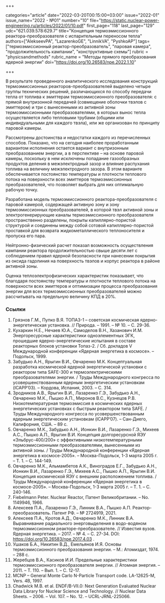 +++

categories="article"
date="2022-03-20T00:15:00+03:00"
issue="2022-01"
issue_name="2022 - №01"
number="10"
file="https://static.nuclear-power-engineering.ru/articles/2022/01/10.pdf"
first_page="118"
last_page="129"
udc="621.039.578:629.7"
title="Концепция термоэмиссионного реактора-преобразователя с испарительным переносом тепла"
authors=["AlekseevPA", "LazarenkoGE", "LinnikVA", "PyshkoAP"]
tags=["термоэмиссионный реактор-преобразователь", "паровая камера", "продолжительность кампании", "конструктивные схемы"]
rubric = "physicsandmethods"
rubric_name = "Методы прямого преобразования ядерной энергии"
doi="https://doi.org/10.26583/npe.2022.1.10"

+++

В результате проведенного аналитического исследования конструкций термоэмиссионных реакторов-преобразователей выделено четыре группы технических решений, различающихся по способу передачи тепла от топлива к эмиттерам термоэмиссионного преобразователя: с прямой внутризонной передачей (совмещение оболочки твэлов с эмиттером) и три с вынесенными из активной зоны термоэмиссионными преобразователями, в которых вынос тепла осуществляется либо тепловыми трубами (общими или индивидуальными для каждого твэла), или же организован по принципу паровой камеры.

Рассмотрены достоинства и недостатки каждого из перечисленных способов. Показано, что на сегодня наиболее проработанным вариантом исполнения остается вариант с внутризонным преобразованием энергии, а в перспективе – на основе паровой камеры, поскольку в нем исключены попадание газообразных продуктов деления в межэлектродный зазор и влияние распухания топлива на величину межэлектродного зазора. В этом варианте обеспечивается постоянство температуры и плотности теплового потока на поверхности всех эмиттеров термоэмиссионных преобразователей, что позволяет выбрать для них оптимальную рабочую точку.

Разработана модель термоэмиссионного реактора-преобразователя с паровой камерой, содержащей активную зону и зону термоэмиссионных преобразователей, в которой твэл активной зоны и электрогенерирующие каналы термоэмиссионного преобразователя пространственно разделены, покрыты капиллярно-пористой структурой и соединены между собой сотовой капиллярно-пористой проставкой для возврата жидкометаллического теплоносителя и пропуска его пара.

Нейтронно-физический расчет показал возможность осуществления кампании реактора продолжительностью свыше десяти лет с соблюдением правил ядерной безопасности при нанесении покрытия из оксида гадолиния на поверхность твэлов и корпус реактора в районе активной зоны.

Оценка теплоэлектрофизических характеристик показывает, что благодаря постоянству температуры и плотности теплового потока на поверхности всех эмиттеров и оптимизации процесса преобразования энергии для всех термоэмиссионных преобразователей можно рассчитывать на предельную величину КПД в 20%.

### Ссылки

1. Грязнов Г.М., Пупко В.Я. ТОПАЗ-1 – советская космическая ядерно-энергетическая установка. // Природа. – 1991. – № 10. – С. 29-36.
2. Кухаркин Н.Е., Нечаев Ю.А., Самоделов В.Н., Хазанович И.М. Энергоресурсные характеристики одноэлементных ЭГК, прошедшие ядерно-энергетические испытания в составе реакторных блоков установки Топаз-2. / Сб. докладов V Международной конференции «Ядерная энергетика в космосе». – Подольск, 1999.
3. Забудько А.Н., Ярыгин В.И., Овчаренко М.К. Концептуальная разработка космической ядерной энергетической установки с реактором типа SAFE-300 и термоэлектрическими преобразователями энергии. / Труды Международного конгресса по усовершенствованным ядерным энергетическим установкам (ICAPP’03). – Кордова, Испания, 2003. – C. 314.
4. Зродников А.В., Ярыгин В.И., Лазаренко Г.Э., Забудько А.Н., Овчаренко М.К., Пышко А.П., Миронов В.С., Кузнецов Р.В. Низкотемпературная термоэмиссия в космических ядерных энергетических установках с быстрым реактором типа SAFE. / Труды Международного конгресса по усовершенствованным ядерным энергетическим установкам (ICAPP’07). – Сан-Диего, Калифорния, США. – 89 c.
5. Овчаренко М.К., Забудько А.Н., Ионкин В.И., Лазаренко Г.Э., Михеев А.С., Пышко А.П., Ярыгин В.И. Концепция долгоресурсной ЯЭУ «Эльбрус-400/200» с эффективными низкотемпературными термоэмиссионными преобразователями, вынесенными из активной зоны. / Труды Международной конференции «Ядерная энергетика в космосе-2005». – Москва-Подольск, 1-3 марта 2005 г. – Т. 1. – С. 144-149.
6. Овчаренко М.К., Альмамбетов А.К., Виноградов Е.Г., Забудько А.Н., Ионкин В.И., Лазаренко Г.Э., Михеев А.С., Пышко А.П., Ярыгин В.И. Концепция космической ЯЭУ с внешним расположением топлива. / Труды Международной конференции «Ядерная энергетика в космосе-2005». – Москва-Подольск, 1-3 марта 2005 г. – Т. 1. – С. 240-146.
7. Fiebelmann Peter. Nuclear Reactor, Патент Великобритании. – No. 1149946, 1966.
8. Алексеев П.А., Лазаренко Г.Э., Линник В.А., Пышко А.П. Реактор-преобразователь. Патент РФ. – № 2724919, 2021.
9. Алексеев П.А., Кротов А.Д., Овчаренко М.К., Линник В.А. Выравнивание радиального энерговыделения в водо-водяном термоэмиссионном реакторе-преобразователе. // Известия вузов. Ядерная энергетика. – 2017. – № 4. – С. 27-34. DOI: https://doi.org/10.26583/npe.2017.4.03 .
10. Ушаков Б.А., Никитин В.Д., Емельянов И.Я. Основы термоэмиссионного преобразования энергии. – М.: Атомиздат, 1974. – 288 с.
11. Жеребцов В.А., Касиков И.И. Предельные характеристики термоэмиссионного преобразователя энергии. // Атомная энергия. – 2011. – Т. 110. – Вып. 1. – С. 12-17.
12. MCNP – General Monte Carlo N-Particle Transport code. LA-12625-M, Vers. 4B, 1997.
13. Chadwick M.B. et al. ENDF/B-VII.0: Next Generation Evaluated Nuclear Data Library for Nuclear Science and Technology. // Nuclear Data Sheets. – 2006. – Vol. 107. – No. 12. – UCRL-JRNL-225066.